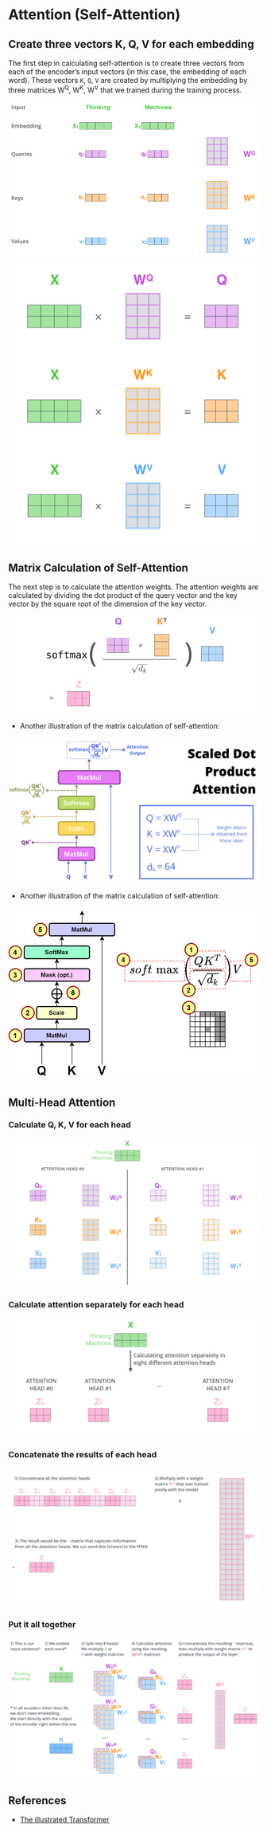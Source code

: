 # Attention (Self-Attention)

## Create three vectors K, Q, V for each embedding

The first step in calculating self-attention is to create three vectors from each of the encoder’s input vectors (in this case, the embedding of each word). These vectors `K`, `Q`, `V` are created by multiplying the embedding by three matrices W<sup>Q</sup>, W<sup>K</sup>, W<sup>V</sup> that we trained during the training process.

<img src="./images/transformer_self_attention_vectors.png" alt="self-attention-1"/>

<img src="./images/self-attention-matrix-calculation.png"/>

## Matrix Calculation of Self-Attention

The next step is to calculate the attention weights. The attention weights are calculated by dividing the dot product of the query vector and the key vector by the square root of the dimension of the key vector.

<img src="./images/self-attention-matrix-calculation-2.png"/>

- Another illustration of the matrix calculation of self-attention:

<img src="./images/ScaledDotProductAttention.png"/>

- Another illustration of the matrix calculation of self-attention:

<img src="./images/1_ScaledDotAttention.png"/>

## Multi-Head Attention

### Calculate Q, K, V for each head

<img src="./images/transformer_attention_heads_qkv.png"/>

### Calculate attention separately for each head

<img src="./images/transformer_attention_heads_z.png"/>

### Concatenate the results of each head

<img src="./images/transformer_attention_heads_weight_matrix_o.png"/>

### Put it all together

<img src="./images/transformer_multi-headed_self-attention-recap.png"/>

## References

* [The illustrated Transformer](https://jalammar.github.io/illustrated-transformer/)